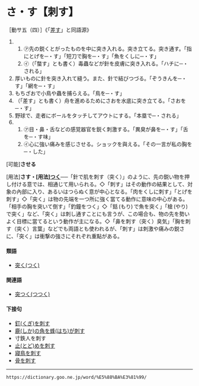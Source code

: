 # さ・す【刺す】

［動サ五（四）］《「[差す](https://dictionary.goo.ne.jp/word/%E5%B7%AE%E3%81%99/#jn-88021)」と同語源》

1.     
    1.  ㋐先の鋭くとがったものを中に突き入れる。突き立てる。突き通す。「指にとげを─・す」「短刀で胸を─・す」「魚をくしに─・す」        
    2.  ㋑（「螫す」とも書く）毒蟲などが針を皮膚に突き入れる。「ハチに─・される」
2. 厚いものに針を突き入れて縫う。また、針で結びつづる。「ぞうきんを─・す」「網を─・す」
3. もちざおで小鳥や蟲を捕らえる。「鳥を─・す」
4. （「差す」とも書く）舟を進めるためにさおを水底に突き立てる。「さおを─・す」
5. 野球で、走者にボールをタッチしてアウトにする。「本塁で─・される」
6.     
    1.  ㋐目・鼻・舌などの感覚器官を鋭く刺激する。「異臭が鼻を─・す」「舌を─・す味」        
    2.  ㋑心に強い痛みを感じさせる。ショックを與える。「その一言が私の胸を─・した」
        

\[可能\]**させる**

\[用法\]**さす・\[用法\][つく](https://dictionary.goo.ne.jp/word/%E7%AA%81%E3%81%8F_%28%E3%81%A4%E3%81%8F%29/#jn-147041)**──「針で肌を刺す（突く）」のように、先の鋭い物を押し付ける意では、相通じて用いられる。◇「刺す」はその動作の結果として、対象の內部に入り、あるいはつらぬく意が中心となる。「肉をくしに刺す」「とげを刺す」◇「突く」は物の先端を一つ所に強く當てる動作に意味の中心がある。「相手の胸を突いて倒す」「釣鐘をつく」◇「銛 (もり) で魚を突く」「槍 (やり) で突く」など、「突く」は刺し通すことにも言うが、この場合も、物の先を勢いよく目標に當てるという動作が主になる。◇「鼻を刺す（突く）臭気」「胸を刺す（突く）言葉」などでも両語とも使われるが、「刺す」は刺激や痛みの鋭さに、「突く」は衝撃の強さにそれぞれ重點がある。

#### 類語

-   [突く(つく)](https://dictionary.goo.ne.jp/word/%E7%AA%81%E3%81%8F_%28%E3%81%A4%E3%81%8F%29/#jn-147041)

#### 関連語

-   [突つく(つつく)](https://dictionary.goo.ne.jp/word/%E7%AA%81%E3%81%8F_%28%E3%81%A4%E3%81%A4%E3%81%8F%29/#jn-147638)

#### 下接句

-   [釘(くぎ)を刺す](くぎをさす（釘を刺す）)
-   [鹿(しか)の角を蜂(はち)が刺す](https://dictionary.goo.ne.jp/word/%E9%B9%BF%E3%81%AE%E8%A7%92%E3%82%92%E8%9C%82%E3%81%8C%E5%88%BA%E3%81%99_%28%E3%81%97%E3%81%8B%E3%81%AE%E3%81%A4%E3%81%AE%E3%82%92%E3%81%AF%E3%81%A1%E3%81%8C%E3%81%95%E3%81%99%29/#jn-94199)
-   寸鉄人を刺す
-   [止(とど)めを刺す](https://dictionary.goo.ne.jp/word/%E6%AD%A2%E3%82%81%E3%82%92%E5%88%BA%E3%81%99/#jn-159620)
-   [寢鳥を刺す](https://dictionary.goo.ne.jp/word/%E5%AF%9D%E9%B3%A5%E3%82%92%E5%88%BA%E3%81%99/#jn-170510)
-   [骨を刺す](https://dictionary.goo.ne.jp/word/%E9%AA%A8%E3%82%92%E5%88%BA%E3%81%99/#jn-205043)

---
`https://dictionary.goo.ne.jp/word/%E5%88%BA%E3%81%99/`